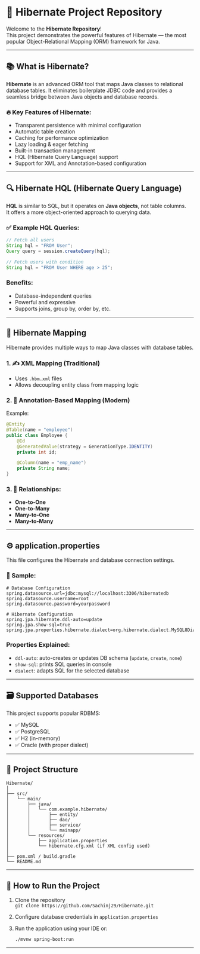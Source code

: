 # 🌿 Hibernate Project Repository

Welcome to the **Hibernate Repository**!  
This project demonstrates the powerful features of Hibernate — the most popular Object-Relational Mapping (ORM) framework for Java.

---

## 📚 What is Hibernate?

**Hibernate** is an advanced ORM tool that maps Java classes to relational database tables. It eliminates boilerplate JDBC code and provides a seamless bridge between Java objects and database records.

### 🔥 Key Features of Hibernate:
- Transparent persistence with minimal configuration
- Automatic table creation
- Caching for performance optimization
- Lazy loading & eager fetching
- Built-in transaction management
- HQL (Hibernate Query Language) support
- Support for XML and Annotation-based configuration

---

## 🔍 Hibernate HQL (Hibernate Query Language)

**HQL** is similar to SQL, but it operates on **Java objects**, not table columns.  
It offers a more object-oriented approach to querying data.

### ✅ Example HQL Queries:
```java
// Fetch all users
String hql = "FROM User";
Query query = session.createQuery(hql);

// Fetch users with condition
String hql = "FROM User WHERE age > 25";
```

### Benefits:
- Database-independent queries
- Powerful and expressive
- Supports joins, group by, order by, etc.

---

## 🔗 Hibernate Mapping

Hibernate provides multiple ways to map Java classes with database tables.

### 1. ✍️ XML Mapping (Traditional)
- Uses `.hbm.xml` files
- Allows decoupling entity class from mapping logic

### 2. 🧩 Annotation-Based Mapping (Modern)
Example:
```java
@Entity
@Table(name = "employee")
public class Employee {
    @Id
    @GeneratedValue(strategy = GenerationType.IDENTITY)
    private int id;

    @Column(name = "emp_name")
    private String name;
}
```

### 3. 🔗 Relationships:
- **One-to-One**
- **One-to-Many**
- **Many-to-One**
- **Many-to-Many**

---

## ⚙️ application.properties

This file configures the Hibernate and database connection settings.

### 🔧 Sample:
```properties
# Database Configuration
spring.datasource.url=jdbc:mysql://localhost:3306/hibernatedb
spring.datasource.username=root
spring.datasource.password=yourpassword

# Hibernate Configuration
spring.jpa.hibernate.ddl-auto=update
spring.jpa.show-sql=true
spring.jpa.properties.hibernate.dialect=org.hibernate.dialect.MySQL8Dialect
```

### Properties Explained:
- `ddl-auto`: auto-creates or updates DB schema (`update`, `create`, `none`)
- `show-sql`: prints SQL queries in console
- `dialect`: adapts SQL for the selected database

---

## 🗃️ Supported Databases

This project supports popular RDBMS:
- ✅ MySQL
- ✅ PostgreSQL
- ✅ H2 (in-memory)
- ✅ Oracle (with proper dialect)

---

## 📂 Project Structure

```
Hibernate/
│
├── src/
│   └── main/
│       ├── java/
│       │   └── com.example.hibernate/
│       │       ├── entity/
│       │       ├── dao/
│       │       ├── service/
│       │       └── mainapp/
│       └── resources/
│           ├── application.properties
│           └── hibernate.cfg.xml (if XML config used)
│
├── pom.xml / build.gradle
└── README.md
```

---

## 🚀 How to Run the Project

1. Clone the repository  
   `git clone https://github.com/Sachinj29/Hibernate.git`

2. Configure database credentials in `application.properties`

3. Run the application using your IDE or:
   ```bash
   ./mvnw spring-boot:run
   ```

---
